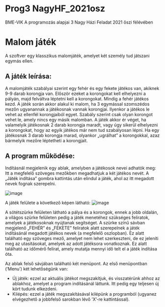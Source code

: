 # Prog3 NagyHF_2021osz
 BME-VIK A programozás alapjai 3 Nagy Házi Feladat 2021 őszi félévében

# Malom játék

A szoftver egy klasszikus malomjáték, amelyet két személy tud játszani egymás ellen.

## A játék leírása:

A malomjáték szabályai szerint egy fehér és egy fekete játékos van, akiknek 9-9 darab korongja van. Először ezeket a korongokat kell elhelyezni a pályán, majd felváltva léptetni kell a korongokat. Mindig a fehér játékos kezd. A játék során akkor alakul ki malom, ha 3 egymással szomszédos mezőn ugyanannak a játékosnak vannak korongjai. Ilyenkor a játékos le vehet az ellenfél korongjaiból egyet. Szabály szerint csak olyan korongot vehet le, amely nincs egy másik malomban. A játék akkor ér véget, ha valamelyik játékosnak 2 darab korongja maradt, vagy úgy sikerül elhelyezni a korongokat, hogy az egyik játékos már nem tud szabályosan lépni. Ha egy játékosnak 3 darab korongja marad, olyankor „ugrálhat” a korongokkal, azaz bármelyik mezőre léptetheti a korongjait.

## A program működése:

Indításnál megjelenik egy ablak, amelyben a játékosok nevei adhatók meg:
Itt a megfelelő szöveges mezőkben megadhatjuk a két játékos nevét.
A „Játék indítása” gombra kattintás után elindul a játék, ahol az itt megadott nevek fognak szerepelni.

![image](https://user-images.githubusercontent.com/100286042/196639452-0f2a3975-7a85-4b2a-aecc-8f0a42e2c798.png)

A játék felülete a következő képen látható:
![image](https://user-images.githubusercontent.com/100286042/196639669-615749cd-08c9-4412-9309-da87d64837ad.png)

A sötétszürke felületen látható a pálya és a korongok, ennek a jobb oldalán, a világos szürke felületen pedig a játék menetéhez szükséges feliratok, amelyek a játékosoknak nyújtanak segítséget. A szürke színű sávban megjelenő „FEHÉR” és „FEKETE” feliratok alatt szerepelnek a játék indításánál megadott játékos nevek (a megfelelő oszlopban). Ez alatt található egy szöveges mező, amelyet nem lehet szerkeszteni, de ez jeleníti meg az utasításokat, amelyek az adott játéksora vonatkoznak. Ez alatt található az időmérő felirat, amely mutatja mennyi idő telt el a játék indítása óta.

Az ablak felső sávjában található két menüpont. Az első menüpontban (’Menu’) két lehetőségünk van:
- Új játék: ezzel az aktuális játékot megszakítjuk, és visszatérünk ahhoz az ablakhoz, amelyet a program indításánál láttunk. Itt pedig egy teljesen új kört tudunk elkezdeni.
- Kilépés: ezzel a játék megszakításával kilépünk a programból (ugyanez elvégezhető a jobbfelső sarokban lévő ’X’-re kattintással).


